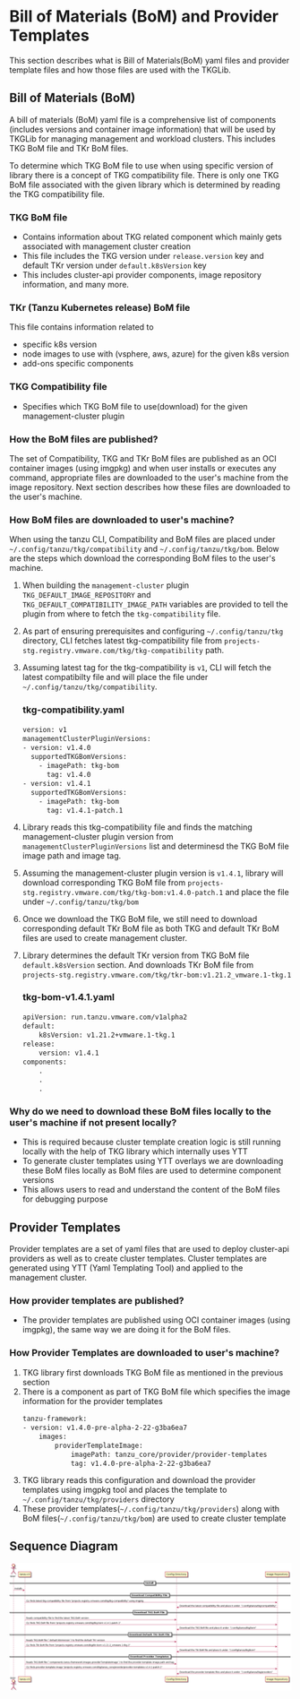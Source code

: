 # Bill of Materials (BoM) and Provider Templates

This section describes what is Bill of Materials(BoM) yaml files and provider template files and how those files are used with the TKGLib.

## Bill of Materials (BoM)

A bill of materials (BoM) yaml file is a comprehensive list of components (includes versions and container image information) that will be used by TKGLib for managing management and workload clusters. This includes TKG BoM file and TKr BoM files.

To determine which TKG BoM file to use when using specific version of library there is a concept of TKG compatibility file. There is only one TKG BoM file associated with the given library which is determined by reading the TKG compatibility file.

### TKG BoM file

- Contains information about TKG related component which mainly gets associated with management cluster creation
- This file includes the TKG version under `release.version` key and default TKr version under `default.k8sVersion` key
- This includes cluster-api provider components, image repository information, and many more. 

### TKr (Tanzu Kubernetes release) BoM file

This file contains information related to 
- specific k8s version
- node images to use with (vsphere, aws, azure) for the given k8s version
- add-ons specific components

### TKG Compatibility file

- Specifies which TKG BoM file to use(download) for the given management-cluster plugin

### How the BoM files are published?

The set of Compatibility, TKG and TKr BoM files are published as an OCI container images (using imgpkg) and when user installs or executes any command, appropriate files are downloaded to the user's machine from the image repository. Next section describes how these files are downloaded to the user's machine.

### How BoM files are downloaded to user's machine?

When using the tanzu CLI, Compatibility and BoM files are placed under `~/.config/tanzu/tkg/compatibility` and `~/.config/tanzu/tkg/bom`. Below are the steps which download the corresponding BoM files to the user's machine.

1. When building the `management-cluster` plugin `TKG_DEFAULT_IMAGE_REPOSITORY` and `TKG_DEFAULT_COMPATIBILITY_IMAGE_PATH` variables are provided to tell the plugin from where to fetch the `tkg-compatibility` file. 
1. As part of ensuring prerequisites and configuring `~/.config/tanzu/tkg` directory, CLI fetches latest tkg-compatibility file from `projects-stg.registry.vmware.com/tkg/tkg-compatibility` path. 
1. Assuming latest tag for the tkg-compatibility is `v1`, CLI will fetch the latest compatibilty file and will place the file under `~/.config/tanzu/tkg/compatibility`.

    ### tkg-compatibility.yaml
    ```
    version: v1
    managementClusterPluginVersions:
    - version: v1.4.0
      supportedTKGBomVersions:
        - imagePath: tkg-bom
          tag: v1.4.0
    - version: v1.4.1
      supportedTKGBomVersions:
        - imagePath: tkg-bom
          tag: v1.4.1-patch.1
    ```

1. Library reads this tkg-compatibility file and finds the matching management-cluster plugin version from `managementClusterPluginVersions` list and determinesd the TKG BoM file image path and image tag.
1. Assuming the management-cluster plugin version is `v1.4.1`, library will download corresponding TKG BoM file from `projects-stg.registry.vmware.com/tkg/tkg-bom:v1.4.0-patch.1` and place the file under `~/.config/tanzu/tkg/bom`

1. Once we download the TKG BoM file, we still need to download corresponding default TKr BoM file as both TKG and default TKr BoM files are used to create management cluster.
1. Library determines the default TKr version from TKG BoM file `default.k8sVersion` section. And downloads TKr BoM file from `projects-stg.registry.vmware.com/tkg/tkr-bom:v1.21.2_vmware.1-tkg.1`

    ### tkg-bom-v1.4.1.yaml
    ```
    apiVersion: run.tanzu.vmware.com/v1alpha2
    default:
        k8sVersion: v1.21.2+vmware.1-tkg.1
    release:
        version: v1.4.1
    components:
        .
        .
        .
    ```

### Why do we need to download these BoM files locally to the user's machine if not present locally?

- This is required because cluster template creation logic is still running locally with the help of TKG library which internally uses YTT 
- To generate cluster templates using YTT overlays we are downloading these BoM files locally as BoM files are used to determine component versions
- This allows users to read and understand the content of the BoM files for debugging purpose

## Provider Templates

Provider templates are a set of yaml files that are used to deploy cluster-api providers as well as to create cluster templates. Cluster templates are generated using YTT (Yaml Templating Tool) and applied to the management cluster.

### How provider templates are published?

- The provider templates are published using OCI container images (using imgpkg), the same way we are doing it for the BoM files.

### How Provider Templates are downloaded to user's machine?

1. TKG library first downloads TKG BoM file as mentioned in the previous section
1. There is a component as part of TKG BoM file which specifies the image information for the provider templates
    ```
    tanzu-framework:
    - version: v1.4.0-pre-alpha-2-22-g3ba6ea7
        images:
            providerTemplateImage:
                imagePath: tanzu_core/provider/provider-templates
                tag: v1.4.0-pre-alpha-2-22-g3ba6ea7
    ```
1. TKG library reads this configuration and download the provider templates using imgpkg tool and places the template to `~/.config/tanzu/tkg/providers` directory
1. These provider templates(`~/.config/tanzu/tkg/providers`) along with BoM files(`~/.config/tanzu/tkg/bom`) are used to create cluster template

## Sequence Diagram

![Sequence diagram for how BoM files and Providers are downloaded to user's machine](images/bom-provider-download-workflow.png)